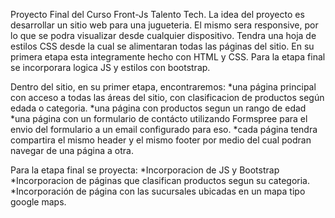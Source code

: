 Proyecto Final del Curso Front-Js Talento Tech. 
La idea del proyecto es desarrollar un sitio web para una jugueteria.
El mismo sera responsive, por lo que se podra visualizar desde cualquier dispositivo.
Tendra una hoja de estilos CSS desde la cual se alimentaran todas las páginas del sitio.
En su primera etapa esta integramente hecho con HTML y CSS.
Para la etapa final se incorporara logica JS y estilos con bootstrap.

Dentro del sitio, en su primer etapa, encontraremos:
*una página principal con acceso a todas las áreas del sitio, con clasificacion de productos según edada o categoria.
*una página con productos segun un rango de edad
*una página con un formulario de contácto utilizando Formspree para el envio del formulario a un email configurado para eso.
*cada página tendra compartira el mismo header y el mismo footer por medio del cual podran navegar de una página a otra.

Para la etapa final se proyecta:
*Incorporacion de JS y Bootstrap
*Incorporacion de páginas que clasifican productos segun su categoria. 
*Incorporación de página con las sucursales ubicadas en un mapa tipo google maps.
